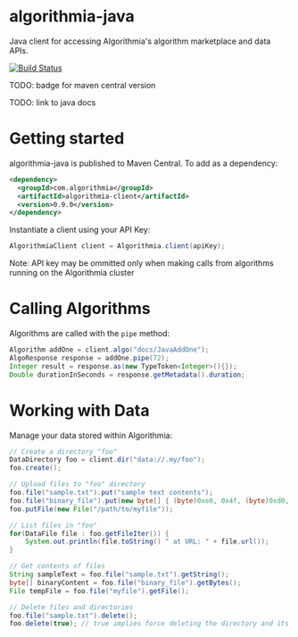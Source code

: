 algorithmia-java
================

Java client for accessing Algorithmia's algorithm marketplace and data APIs.

[![Build Status](https://img.shields.io/shippable/557f23a8edd7f2c052184a2d/master.svg)](https://app.shippable.com/projects/557f23a8edd7f2c052184a2d)

TODO: badge for maven central version

TODO: link to java docs

# Getting started

algorithmia-java is published to Maven Central. To add as a dependency:

````xml
<dependency>
  <groupId>com.algorithmia</groupId>
  <artifactId>algorithmia-client</artifactId>
  <version>0.9.0</version>
</dependency>
````

Instantiate a client using your API Key:

````java
AlgorithmiaClient client = Algorithmia.client(apiKey);
````

Note: API key may be ommitted only when making calls from algorithms running on the Algorithmia cluster

# Calling Algorithms

Algorithms are called with the `pipe` method:

````java
Algorithm addOne = client.algo("docs/JavaAddOne");
AlgoResponse response = addOne.pipe(72);
Integer result = response.as(new TypeToken<Integer>(){});
Double durationInSeconds = response.getMetadata().duration;
````

# Working with Data

Manage your data stored within Algorithmia:

````java
// Create a directory "foo"
DataDirectory foo = client.dir("data://.my/foo");
foo.create();

// Upload files to "foo" directory
foo.file("sample.txt").put("sample text contents");
foo.file("binary_file").put(new byte[] { (byte)0xe0, 0x4f, (byte)0xd0, 0x20 });
foo.putFile(new File("/path/to/myfile"));

// List files in "foo"
for(DataFile file : foo.getFileIter()) {
    System.out.println(file.toString() " at URL: " + file.url());
}

// Get contents of files
String sampleText = foo.file("sample.txt").getString();
byte[] binaryContent = foo.file("binary_file").getBytes();
File tempFile = foo.file("myfile").getFile();

// Delete files and directories
foo.file("sample.txt").delete();
foo.delete(true); // true implies force deleting the directory and its contents
````

